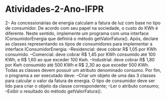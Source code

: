 # Atividades-2-Ano-IFPR
2- As concessionárias de energia calculam a fatura de luz com base no tipo de consumidor. 
De acordo com seu papel na sociedade, o custo do KWh é diferente. Neste sentido, 
implemente um programa com uma interface IConsumidorEnergia que definirá o método 
getValorFatura(). Após, declare as classes representando os tipos de consumidores para 
implementar a interface IConsumidorEnergia:
–Residencial: deve cobrar R$ 1,05 por KWh consumido.
–Comercial: deve cobrar R$ 1,45 por KWh consumido até 100 KWh, e R$ 1,60 ao que 
exceder 100 Kwh.
–Industrial: deve cobrar R$ 1,80 por Kwh consumido até 500 KWh e R$ 2,30 ao que 
exceder 500 KWh.
Todas as classes devem possuir um atributo denominado consumo.
Por fim, o programa a ser executado deve:
–Criar um objeto de uma das 3 classes para calcular o valor da fatura de energia. O tipo de 
consumidor deve ser lido para criar o objeto da classe correspondente;
–Ler o atributo consumo;
–Exibir o resultado do método getValorFatura().